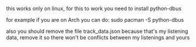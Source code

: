 this works only on linux,
for this to work you need to install python-dbus

for example if you are on Arch you can do:
  sudo pacman -S python-dbus

also you should remove the file track_data.json because that's my listening data, remove it so there won't be conflicts between my listenings and yours
